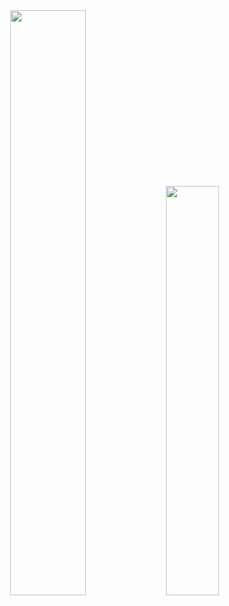 <div align="center">
<a href="https://git.io/streak-stats"><img src="https://streak-stats.demolab.com?user=BigLad23&theme=gruvbox_duo&hide_border=false&border_radius=0&date_format=M%20j%5B%2C%20Y%5D" width="49%"></a>
<a href="https://github.com/anuraghazra/github-readme-stats"><img src="https://github-readme-stats.vercel.app/api/top-langs/?username=BigLad23&hide=Shaderlab,HLSL,Hack&langs_count=8&layout=compact&hide_border=false&theme=dark&bg_color=0d1117" width="41%"></a>
</div>
